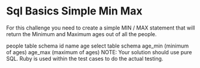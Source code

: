 # Sql Basics Simple Min Max

For this challenge you need to create a simple MIN / MAX statement that will return the Minimum and Maximum ages out of all the people.

people table schema
id
name
age
select table schema
age_min (minimum of ages)
age_max (maximum of ages)
NOTE: Your solution should use pure SQL. Ruby is used within the test cases to do the actual testing.
